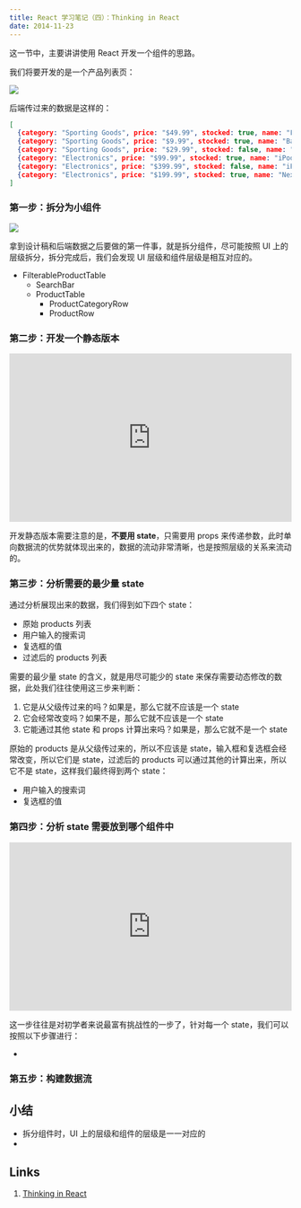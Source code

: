 ```yaml
---
title: React 学习笔记（四）：Thinking in React
date: 2014-11-23
---
```


这一节中，主要讲讲使用 React 开发一个组件的思路。

我们将要开发的是一个产品列表页：

![](/img/learning-react-4-thinking-in-react-mock.png)

后端传过来的数据是这样的：

```json
[
  {category: "Sporting Goods", price: "$49.99", stocked: true, name: "Football"},
  {category: "Sporting Goods", price: "$9.99", stocked: true, name: "Baseball"},
  {category: "Sporting Goods", price: "$29.99", stocked: false, name: "Basketball"},
  {category: "Electronics", price: "$99.99", stocked: true, name: "iPod Touch"},
  {category: "Electronics", price: "$399.99", stocked: false, name: "iPhone 5"},
  {category: "Electronics", price: "$199.99", stocked: true, name: "Nexus 7"}
]
```

### 第一步：拆分为小组件

![](/img/learning-react-4-thinking-in-react-components.png)

拿到设计稿和后端数据之后要做的第一件事，就是拆分组件，尽可能按照 UI 上的层级拆分，拆分完成后，我们会发现 UI 层级和组件层级是相互对应的。

- FilterableProductTable
  - SearchBar
  - ProductTable
    - ProductCategoryRow
    - ProductRow

### 第二步：开发一个静态版本

<iframe width="100%" height="300" src="http://jsfiddle.net/reactjs/yun1vgqb/embedded/" allowfullscreen="allowfullscreen" frameborder="0"></iframe>

开发静态版本需要注意的是，**不要用 state**，只需要用 props 来传递参数，此时单向数据流的优势就体现出来的，数据的流动非常清晰，也是按照层级的关系来流动的。

### 第三步：分析需要的最少量 state

通过分析展现出来的数据，我们得到如下四个 state：

- 原始 products 列表
- 用户输入的搜索词
- 复选框的值
- 过滤后的 products 列表

需要的最少量 state 的含义，就是用尽可能少的 state 来保存需要动态修改的数据，此处我们往往使用这三步来判断：

1. 它是从父级传过来的吗？如果是，那么它就不应该是一个 state
2. 它会经常改变吗？如果不是，那么它就不应该是一个 state
3. 它能通过其他 state 和 props 计算出来吗？如果是，那么它就不是一个 state

原始的 products 是从父级传过来的，所以不应该是 state，输入框和复选框会经常改变，所以它们是 state，过滤后的 products 可以通过其他的计算出来，所以它不是 state，这样我们最终得到两个 state：

- 用户输入的搜索词
- 复选框的值

### 第四步：分析 state 需要放到哪个组件中

<iframe width="100%" height="300" src="http://jsfiddle.net/reactjs/zafjbw1e/embedded/" allowfullscreen="allowfullscreen" frameborder="0"></iframe>

这一步往往是对初学者来说最富有挑战性的一步了，针对每一个 state，我们可以按照以下步骤进行：

- 

### 第五步：构建数据流

小结
---

- 拆分组件时，UI 上的层级和组件的层级是一一对应的
- 

Links
---

1. [Thinking in React]

[Thinking in React]: http://facebook.github.io/react/docs/thinking-in-react.html

